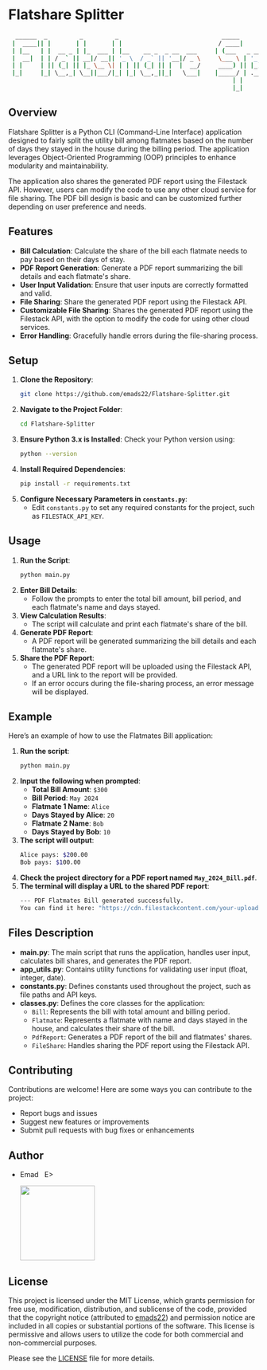 # Flatshare Splitter

```sh
  ______  _         _         _                             _____         _  _  _    _              
 |  ____|| |       | |       | |                           / ____|       | |(_)| |  | |             
 | |__   | |  __ _ | |_  ___ | |__    __ _  _ __  ___     | (___   _ __  | | _ | |_ | |_  ___  _ __ 
 |  __|  | | / _` || __|/ __|| '_ \  / _` || '__|/ _ \     \___ \ | '_ \ | || || __|| __|/ _ \| '__|
 | |     | || (_| || |_ \__ \| | | || (_| || |  |  __/     ____) || |_) || || || |_ | |_|  __/| |   
 |_|     |_| \__,_| \__||___/|_| |_| \__,_||_|   \___|    |_____/ | .__/ |_||_| \__| \__|\___||_|   
                                                               | |                               
                                                               |_|                               
```
                                                               
## Overview
Flatshare Splitter is a Python CLI (Command-Line Interface) application designed to fairly split the utility bill among flatmates based on the number of days they stayed in the house during the billing period. The application leverages Object-Oriented Programming (OOP) principles to enhance modularity and maintainability.

The application also shares the generated PDF report using the Filestack API. However, users can modify the code to use any other cloud service for file sharing. The PDF bill design is basic and can be customized further depending on user preference and needs.

## Features
- **Bill Calculation**: Calculate the share of the bill each flatmate needs to pay based on their days of stay.
- **PDF Report Generation**: Generate a PDF report summarizing the bill details and each flatmate's share.
- **User Input Validation**: Ensure that user inputs are correctly formatted and valid.
- **File Sharing**: Share the generated PDF report using the Filestack API.
- **Customizable File Sharing**: Shares the generated PDF report using the Filestack API, with the option to modify the code for using other cloud services.
- **Error Handling**: Gracefully handle errors during the file-sharing process.

## Setup
1. **Clone the Repository**:
    ```sh
    git clone https://github.com/emads22/Flatshare-Splitter.git
    ```
2. **Navigate to the Project Folder**:
    ```sh
    cd Flatshare-Splitter
    ```
3. **Ensure Python 3.x is Installed**: Check your Python version using:
    ```sh
    python --version
    ```
4. **Install Required Dependencies**:
    ```sh
    pip install -r requirements.txt
    ```
5. **Configure Necessary Parameters in `constants.py`**:
   - Edit `constants.py` to set any required constants for the project, such as `FILESTACK_API_KEY`.

## Usage
1. **Run the Script**:
    ```sh
    python main.py
    ```
2. **Enter Bill Details**:
   - Follow the prompts to enter the total bill amount, bill period, and each flatmate's name and days stayed.
3. **View Calculation Results**:
   - The script will calculate and print each flatmate's share of the bill.
4. **Generate PDF Report**:
   - A PDF report will be generated summarizing the bill details and each flatmate's share.
5. **Share the PDF Report**:
   - The generated PDF report will be uploaded using the Filestack API, and a URL link to the report will be provided.
   - If an error occurs during the file-sharing process, an error message will be displayed.

## Example
Here’s an example of how to use the Flatmates Bill application:

1. **Run the script**:
    ```sh
    python main.py
    ```
2. **Input the following when prompted**:
    - **Total Bill Amount**: `$300`
    - **Bill Period**: `May 2024`
    - **Flatmate 1 Name**: `Alice`
    - **Days Stayed by Alice**: `20`
    - **Flatmate 2 Name**: `Bob`
    - **Days Stayed by Bob**: `10`
3. **The script will output**:
    ```sh
    Alice pays: $200.00
    Bob pays: $100.00
    ```
4. **Check the project directory for a PDF report named `May_2024_Bill.pdf`**.
5. **The terminal will display a URL to the shared PDF report**:
    ```sh
    --- PDF Flatmates Bill generated successfully.
    You can find it here: "https://cdn.filestackcontent.com/your-uploaded-file-url" ---
    ```

## Files Description
- **main.py**: The main script that runs the application, handles user input, calculates bill shares, and generates the PDF report.
- **app_utils.py**: Contains utility functions for validating user input (float, integer, date).
- **constants.py**: Defines constants used throughout the project, such as file paths and API keys.
- **classes.py**: Defines the core classes for the application:
  - `Bill`: Represents the bill with total amount and billing period.
  - `Flatmate`: Represents a flatmate with name and days stayed in the house, and calculates their share of the bill.
  - `PdfReport`: Generates a PDF report of the bill and flatmates' shares.
  - `FileShare`: Handles sharing the PDF report using the Filestack API.

## Contributing
Contributions are welcome! Here are some ways you can contribute to the project:
- Report bugs and issues
- Suggest new features or improvements
- Submit pull requests with bug fixes or enhancements

## Author
- Emad &nbsp; E>
  
  [<img src="https://img.shields.io/badge/GitHub-Profile-blue?logo=github" width="150">](https://github.com/emads22)

## License
This project is licensed under the MIT License, which grants permission for free use, modification, distribution, and sublicense of the code, provided that the copyright notice (attributed to [emads22](https://github.com/emads22)) and permission notice are included in all copies or substantial portions of the software. This license is permissive and allows users to utilize the code for both commercial and non-commercial purposes.

Please see the [LICENSE](LICENSE) file for more details.